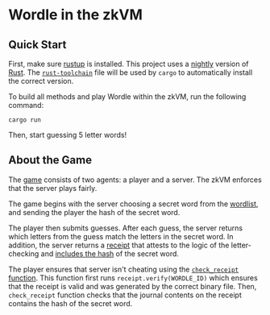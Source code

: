 # Wordle in the zkVM

## Quick Start

First, make sure [rustup](https://rustup.rs) is installed. This project uses a [nightly](https://doc.rust-lang.org/book/appendix-07-nightly-rust.html) version of [Rust](https://doc.rust-lang.org/book/ch01-01-installation.html). The [`rust-toolchain`](rust-toolchain) file will be used by `cargo` to automatically install the correct version.

To build all methods and play Wordle within the zkVM, run the following command:

```
cargo run
```

Then, start guessing 5 letter words! 

## About the Game

The [game](https://github.com/risc0/risc0-rust-examples/blob/main/wordle/host/src/main.rs) consists of two agents: a player and a server. 
The zkVM enforces that the server plays fairly.

The game begins with the server choosing a secret word from the [wordlist](https://github.com/risc0/risc0-rust-examples/blob/main/wordle/host/src/wordlist.rs), and sending the player the hash of the secret word. 

The player then submits guesses. After each guess, the server returns which letters from the guess match the letters in the secret word. 
In addition, the server returns a [receipt](https://www.risczero.com/docs/explainers/proof-system/) that attests to the logic of the letter-checking and [includes the hash](https://github.com/risc0/risc0-rust-examples/blob/main/wordle/methods/guest/src/bin/wordle.rs) of the secret word. 

The player ensures that server isn't cheating using the [`check_receipt` function](https://github.com/risc0/risc0-rust-examples/blob/main/wordle/host/src/main.rs). 
This function first runs `receipt.verify(WORDLE_ID)` which ensures that the receipt is valid and was generated by the correct binary file. 
Then, `check_receipt` function checks that the journal contents on the receipt contains the hash of the secret word. 

